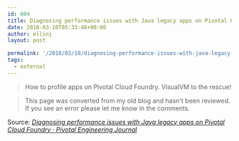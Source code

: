 ```yaml
---
id: 604
title: Diagnosing performance issues with Java legacy apps on Pivotal Cloud Foundry · Pivotal Engineering Journal
date: 2018-03-10T05:33:48+00:00
author: ellinj
layout: post

permalink: '/2018/03/10/diagnosing-performance-issues-with-java-legacy-apps-on-pivotal-cloud-foundry-%c2%b7-pivotal-engineering-journal/'
tags:
  - external
---
```

> How to profile apps on Pivotal Cloud Foundry. VisualVM to the rescue!

>This page was converted from my old blog and hasn't been reviewed. If you see an error please let me know in the comments.

Source: _[Diagnosing performance issues with Java legacy apps on Pivotal Cloud Foundry · Pivotal Engineering Journal](http://engineering.pivotal.io/post/profiling_cpu_on_pcf/)_